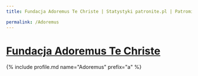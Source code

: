```yaml
---
title: Fundacja Adoremus Te Christe | Statystyki patronite.pl | Patromierz

permalink: /Adoremus
---
```


# [Fundacja Adoremus Te Christe](https://patronite.pl/Adoremus)

{% include profile.md name="Adoremus" prefix="a" %}

